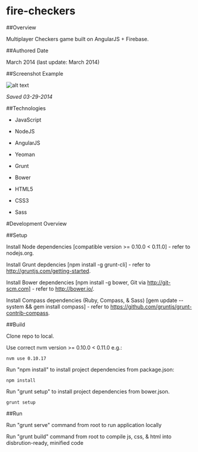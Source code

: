 fire-checkers
============

##Overview

Multiplayer Checkers game built on AngularJS + Firebase.

##Authored Date

March 2014 (last update: March 2014)

##Screenshot Example

![alt text](https://raw.github.com/kyleaclark/fire-checkers/master/screenshot.png "Screenshot Image")

*Saved 03-29-2014*

##Technologies

* JavaScript

* NodeJS

* AngularJS

* Yeoman

* Grunt

* Bower

* HTML5

* CSS3

* Sass

#Development Overview

##Setup

Install Node dependencies [compatible version >= 0.10.0 < 0.11.0] - refer to nodejs.org.

Install Grunt depdencies [npm install -g grunt-cli] - refer to http://gruntjs.com/getting-started.

Install Bower dependencies [npm install -g bower, Git via http://git-scm.com] - refer to http://bower.io/.

Install Compass dependencies (Ruby, Compass, & Sass) [gem update --system && gem install compass] - refer to https://github.com/gruntjs/grunt-contrib-compass.

##Build

Clone repo to local.

Use correct nvm version >= 0.10.0 < 0.11.0 e.g.:

```
nvm use 0.10.17
```

Run "npm install" to install project dependencies from package.json:

```
npm install
```

Run "grunt setup" to install project dependencies from bower.json.

```
grunt setup
```

##Run

Run "grunt serve" command from root to run application locally

Run "grunt build" command from root to compile js, css, & html into disbrution-ready, minified code
